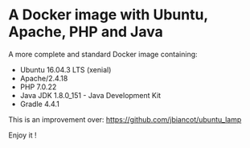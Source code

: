# A Docker image with Ubuntu, Apache, PHP and Java

A more complete and standard Docker image containing:

* Ubuntu 16.04.3 LTS (xenial)
* Apache/2.4.18
* PHP 7.0.22
* Java JDK 1.8.0_151 - Java Development Kit
* Gradle 4.4.1

This is an improvement over: https://github.com/jbiancot/ubuntu_lamp

Enjoy it !
